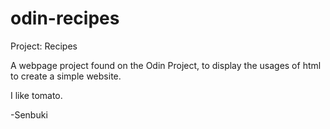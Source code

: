 # odin-recipes
Project: Recipes

A webpage project found on the Odin Project, to display the usages of html to 
create a simple website.

I like tomato. 

-Senbuki